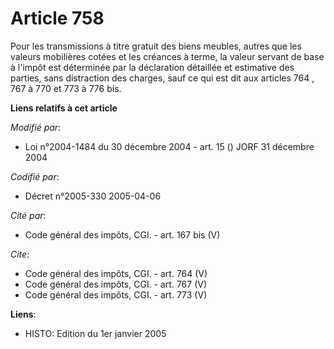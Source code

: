 # Article 758

Pour les transmissions à titre gratuit des biens meubles, autres que les valeurs mobilières cotées et les créances à terme,
la valeur servant de base à l'impôt est déterminée par la déclaration détaillée et estimative des parties, sans distraction
des charges, sauf ce qui est dit aux articles 764
, 767 à 770 et 773 à 776 bis.

**Liens relatifs à cet article**

_Modifié par_:

  - Loi n°2004-1484 du 30 décembre 2004 - art. 15 () JORF 31 décembre 2004

_Codifié par_:

  - Décret n°2005-330 2005-04-06

_Cité par_:

  - Code général des impôts, CGI. - art. 167 bis (V)

_Cite_:

  - Code général des impôts, CGI. - art. 764 (V)
  - Code général des impôts, CGI. - art. 767 (V)
  - Code général des impôts, CGI. - art. 773 (V)

**Liens**:

  - HISTO: Edition du 1er janvier 2005
